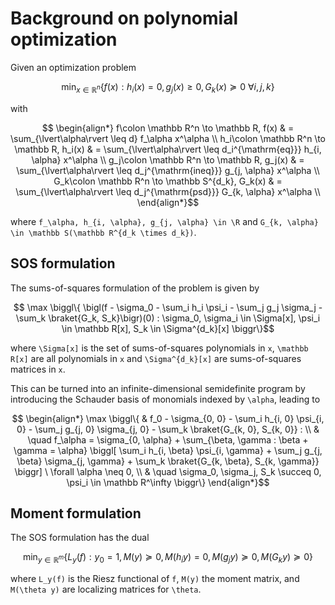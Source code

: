 # Background on polynomial optimization

Given an optimization problem
```math
    \min_{x \in \mathbb R^n} \bigl\{ f(x) : h_i(x) = 0, g_j(x) \geq 0, G_k(x) \succeq 0 \ \forall i, j, k \bigr\}
```
with
```math
    \begin{align*}
        f\colon \mathbb R^n \to \mathbb R, f(x) & = \sum_{\lvert\alpha\rvert \leq d} f_\alpha x^\alpha \\
        h_i\colon \mathbb R^n \to \mathbb R, h_i(x) & = \sum_{\lvert\alpha\rvert \leq d_i^{\mathrm{eq}}} h_{i, \alpha} x^\alpha \\
        g_j\colon \mathbb R^n \to \mathbb R, g_j(x) & = \sum_{\lvert\alpha\rvert \leq d_j^{\mathrm{ineq}}} g_{j, \alpha} x^\alpha \\
        G_k\colon \mathbb R^n \to \mathbb S^{d_k}, G_k(x) & = \sum_{\lvert\alpha\rvert \leq d_j^{\mathrm{psd}}} G_{k, \alpha} x^\alpha \\
    \end{align*}
```
where ``f_\alpha, h_{i, \alpha}, g_{j, \alpha} \in \R`` and ``G_{k, \alpha} \in \mathbb S(\mathbb R^{d_k \times d_k})``.

## SOS formulation
The sums-of-squares formulation of the problem is given by
```math
    \max \biggl\{
        \bigl(f - \sigma_0 - \sum_i h_i \psi_i - \sum_j g_j \sigma_j - \sum_k \braket{G_k, S_k}\bigr)(0) :
        \sigma_0, \sigma_i \in \Sigma[x],
        \psi_i \in \mathbb R[x],
        S_k \in \Sigma^{d_k}[x]
    \biggr\}
```
where ``\Sigma[x]`` is the set of sums-of-squares polynomials in ``x``, ``\mathbb R[x]`` are all polynomials in ``x`` and
``\Sigma^{d_k}[x]`` are sums-of-squares matrices in ``x``.

This can be turned into an infinite-dimensional semidefinite program by introducing the Schauder basis of monomials indexed by
``\alpha``, leading to
```math
    \begin{align*}
        \max \biggl\{
            & f_0 - \sigma_{0, 0} - \sum_i h_{i, 0} \psi_{i, 0} - \sum_j g_{j, 0} \sigma_{j, 0} -
            \sum_k \braket{G_{k, 0}, S_{k, 0}} : \\
            & \quad f_\alpha = \sigma_{0, \alpha} + \sum_{\beta, \gamma : \beta + \gamma = \alpha} \biggl[
                \sum_i h_{i, \beta} \psi_{i, \gamma} + \sum_j g_{j, \beta} \sigma_{j, \gamma} +
                \sum_k \braket{G_{k, \beta}, S_{k, \gamma}}
            \biggr] \ \forall \alpha \neq 0, \\
            & \quad \sigma_0, \sigma_j, S_k \succeq 0,
            \psi_i \in \mathbb R^\infty
        \biggr\}
    \end{align*}
```

## Moment formulation
The SOS formulation has the dual
```math
    \min_{y \in \mathbb R^m} \biggl\{
        L_y(f) :
        y_0 = 1,
        M(y) \succeq 0,
        M(h_i y) = 0,
        M(g_j y) \succeq 0,
        M(G_k y) \succeq 0
    \biggr\}
```
where ``L_y(f)`` is the Riesz functional of ``f``, ``M(y)`` the moment matrix, and ``M(\theta y)`` are localizing matrices for
``\theta``.
